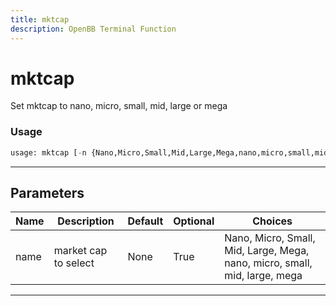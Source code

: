 ```yaml
---
title: mktcap
description: OpenBB Terminal Function
---
```


# mktcap

Set mktcap to nano, micro, small, mid, large or mega

### Usage 
```python
usage: mktcap [-n {Nano,Micro,Small,Mid,Large,Mega,nano,micro,small,mid,large,mega}]
```
---
## Parameters

| Name | Description | Default | Optional | Choices |
| ---- | ----------- | ------- | -------- | ------- |
| name | market cap to select | None | True | Nano, Micro, Small, Mid, Large, Mega, nano, micro, small, mid, large, mega |
---
